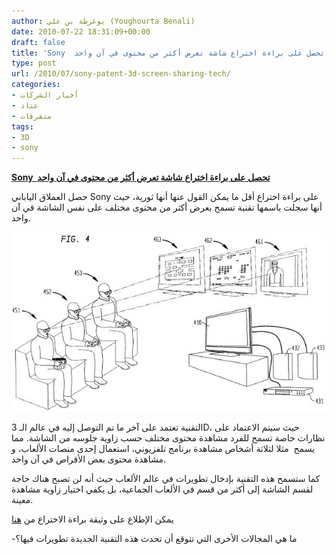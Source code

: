 ```yaml
---
author: يوغرطة بن علي (Youghourta Benali)
date: 2010-07-22 18:31:09+00:00
draft: false
title: 'Sony  تحصل على براءة اختراع شاشة تعرض أكثر من محتوى في آن واحد  '
type: post
url: /2010/07/sony-patent-3d-screen-sharing-tech/
categories:
- أخبار الشركات
- عتاد
- متفرقات
tags:
- 3D
- sony
---
```


**[Sony  تحصل على براءة اختراع شاشة تعرض أكثر من محتوى في آن واحد](https://www.it-scoop.com/2010/07/sony-patent-3d-screen-sharing-tech/)**




حصل العملاق الياباني Sony على براءة اختراع أقل ما يمكن القول عنها أنها ثورية، حيث أنها سجلت باسمها تقنية تسمح بعرض أكثر من محتوى مختلف على نفس الشاشة في آن واحد.




[![](sony-patent-3d.jpg)
](https://www.it-scoop.com/2010/07/Sony-patent-3D-screen-sharing-tech‎)


التقنية تعتمد على آخر ما تم التوصل إليه في عالم الـ 3D، حيث سيتم الاعتماد على نظارات خاصة تسمح للفرد مشاهدة محتوى مختلف حسب زاوية جلوسه من الشاشة. مما يسمح  مثلا لثلاثة أشخاص مشاهدة برنامج تلفزيوني، استعمال إحدى منصات الألعاب، و مشاهدة محتوى بعض الأقراص في آن واحد.

كما ستسمح هذه التقنية بإدخال تطويرات في عالم الألعاب حيث أنه لن تصبح هناك حاجة لقسم الشاشة إلى أكثر من قسم في الألعاب الجماعية، بل يكفي اختيار زاوية مشاهدة معينة.

يمكن الإطلاع على وثيقة براءة الاختراع من [هنا](http://www.freepatentsonline.com/20100177174.pdf)

-ما هي المجالات الأخرى التي تتوقع أن تحدث هذه التقنية الجديدة تطويرات فيها؟
